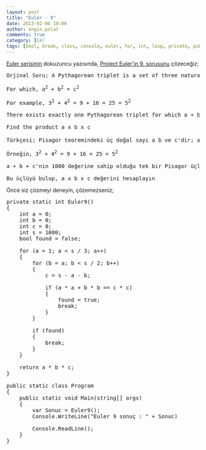 ```yaml
---
layout: post
title: "Euler - 9"
date: 2013-02-06 10:00
author: engin.polat
comments: true
category: [C#]
tags: [bool, break, class, console, euler, for, int, loop, private, public, return, static]
---
```

<a href="http://www.enginpolat.com/etiket/euler/" target="_blank">Euler serisinin</a> dokuzuncu yazısında, <a href="http://projecteuler.net/index.php?section=problems&id=9" target="_blank">Project Euler'in 9. sorusunu</a> çözeceğiz;

<pre>Orjinal Soru; A Pythagorean triplet is a set of three natural numbers, a b c

For which, a<sup>2</sup> + b<sup>2</sup> = c<sup>2</sup>

For example, 3<sup>2</sup> + 4<sup>2</sup> = 9 + 16 = 25 = 5<sup>2</sup>

There exists exactly one Pythagorean triplet for which a + b + c = 1000

Find the product a x b x c</pre>

<pre>Türkçesi; Pisagor teoremindeki üç doğal sayı a b ve c'dir; a<sup>2</sup> + b<sup>2</sup> = c<sup>2</sup>

Örneğin, 3<sup>2</sup> + 4<sup>2</sup> = 9 + 16 = 25 = 5<sup>2</sup>

a + b + c'nin 1000 değerine sahip olduğu tek bir Pisagor üçlüsü vardır

Bu üçlüyü bulup, a x b x c değerini hesaplayın</pre>

Önce siz çözmeyi deneyin, çözemezseniz;

<pre class="brush:csharp">private static int Euler9()
{
    int a = 0;
    int b = 0;
    int c = 0;
    int s = 1000;
    bool found = false;

    for (a = 1; a &lt; s / 3; a++)
    {
        for (b = a; b &lt; s / 2; b++)
        {
            c = s - a - b;

            if (a * a + b * b == c * c)
            {
                found = true;
                break;
            }
        }

        if (found)
        {
            break;
        }
    }

    return a * b * c;
}

public static class Program
{
    public static void Main(string[] args)
    {
        var Sonuc = Euler9();
        Console.WriteLine("Euler 9 sonuç : " + Sonuc)

        Console.ReadLine();
    }
}</pre>